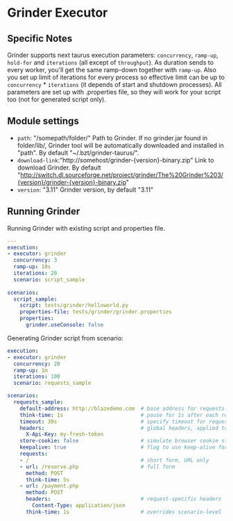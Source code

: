 # Grinder Executor
## Specific Notes
Grinder supports next taurus execution parameters: `concurrency`, `ramp-up`, `hold-for` and `iterations` (all except of `throughput`). As duration sends to every worker, you'll get the same ramp-down together with `ramp-up`. Also you set up limit of iterations for every process so effective limit can be up to `concurrency` * `iterations` (it depends of start and shutdown processes).
All parameters are set up with .properties file, so they will work for your script too (not for generated script only). 
  
## Module settings
 - `path`: "/somepath/folder/"
    Path to Grinder.
    If no grinder.jar found in folder/lib/, Grinder tool will be automatically downloaded and installed in "path".
    By default "~/.bzt/grinder-taurus/".
 - `download-link`:"http://somehost/grinder-{version}-binary.zip"
    Link to download Grinder.
    By default "http://switch.dl.sourceforge.net/project/grinder/The%20Grinder%203/{version}/grinder-{version}-binary.zip"
 -  `version`: "3.11"
    Grinder version, by default "3.11"

## Running Grinder
Running Grinder with existing script and properties file.
```yaml
---
execution:
- executor: grinder
  concurrency: 3
  ramp-up: 10s
  iterations: 20
  scenario: script_sample
  
scenarios:
  script_sample:
    script: tests/grinder/helloworld.py
    properties-file: tests/grinder/grinder.properties
    properties:
      grinder.useConsole: false
```

Generating Grinder script from scenario:
```yaml
execution:
- executor: grinder
  concurrency: 20
  ramp-up: 1m
  iterations: 100
  scenario: requests_sample

scenarios:
  requests_sample:
    default-address: http://blazedemo.com  # base address for requests
    think-time: 1s                         # pause for 1s after each request
    timeout: 30s                           # specify timeout for requests
    headers:                               # global headers, applied to all requests
      X-Api-Key: my-fresh-token
    store-cookie: false                    # simulate browser cookie storage (default value is `true`)
    keepalive: true                        # flag to use keep-alive for connections, default is `true`  
    requests:
    - /                                    # short form, URL only
    - url: /reserve.php                    # full form
      method: POST
      think-time: 5s
    - url: /payment.php
      method: POST
      headers:                             # request-specific headers
        Content-Type: application/json
      think-time: 1s                       # overrides scenario-level `think-time`
```
